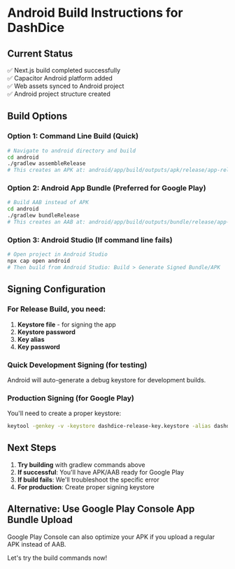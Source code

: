 # Android Build Instructions for DashDice

## Current Status
✅ Next.js build completed successfully  
✅ Capacitor Android platform added  
✅ Web assets synced to Android project  
✅ Android project structure created  

## Build Options

### Option 1: Command Line Build (Quick)
```bash
# Navigate to android directory and build
cd android
./gradlew assembleRelease
# This creates an APK at: android/app/build/outputs/apk/release/app-release-unsigned.apk
```

### Option 2: Android App Bundle (Preferred for Google Play)
```bash
# Build AAB instead of APK
cd android
./gradlew bundleRelease
# This creates an AAB at: android/app/build/outputs/bundle/release/app-release.aab
```

### Option 3: Android Studio (If command line fails)
```bash
# Open project in Android Studio
npx cap open android
# Then build from Android Studio: Build > Generate Signed Bundle/APK
```

## Signing Configuration

### For Release Build, you need:
1. **Keystore file** - for signing the app
2. **Keystore password** 
3. **Key alias**
4. **Key password**

### Quick Development Signing (for testing)
Android will auto-generate a debug keystore for development builds.

### Production Signing (for Google Play)
You'll need to create a proper keystore:
```bash
keytool -genkey -v -keystore dashdice-release-key.keystore -alias dashdice -keyalg RSA -keysize 2048 -validity 10000
```

## Next Steps

1. **Try building** with gradlew commands above
2. **If successful**: You'll have APK/AAB ready for Google Play
3. **If build fails**: We'll troubleshoot the specific error
4. **For production**: Create proper signing keystore

## Alternative: Use Google Play Console App Bundle Upload
Google Play Console can also optimize your APK if you upload a regular APK instead of AAB.

Let's try the build commands now!